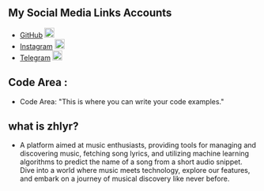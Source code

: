 
## My Social Media Links Accounts
- [GitHub](https://github.com/) [<img src="https://cdn-icons-png.flaticon.com/512/25/25231.png" alt="GitHub" width="20" height="20">](https://github.com/)
- [Instagram](https://www.instagram.com/) [<img src="https://cdn-icons-png.flaticon.com/512/2111/2111463.png" alt="Instagram" width="20" height="20">](https://www.instagram.com/)
- [Telegram](https://web.telegram.org/) [<img src="https://cdn-icons-png.flaticon.com/512/2111/2111646.png" alt="Telegram" width="20" height="20">](https://web.telegram.org/)


## Code Area :
- Code Area: "This is where you can write your code examples."

## what is zhlyr?
  - A platform aimed at music enthusiasts, providing tools for managing and discovering music, fetching song lyrics, and utilizing machine learning algorithms to predict the name of a song from a short audio snippet. Dive into a world where music meets technology, explore our features, and embark on a journey of musical discovery like never before.



